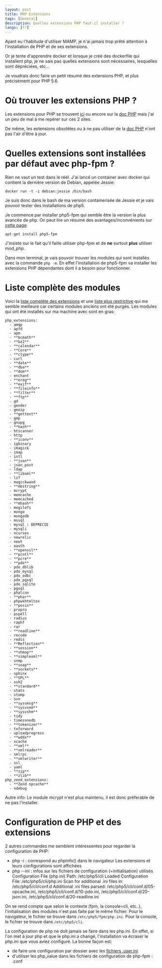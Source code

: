 ```yaml
---
layout: post
title: PHP Extensions
tags: [General]
description: Quelles extensions PHP faut-il installer ?
langs: [fr]
---
```


Ayant eu l'habitude d'utiliser MAMP, je n'ai jamais trop prêté attention à l'installation de PHP et de ses extensions.

Or je tente d'apprendre docker et lorsque je créé des dockerfile qui installent php, je ne sais pas quelles extensions sont nécessaires, lesquelles sont dépréciées, etc...

Je voudrais donc faire un petit résumé des extensions PHP, et plus précisément pour PHP 5.6.

Où trouver les extensions PHP ?
===============================

Les extensions pour PHP se trouvent [ici](https://pecl.php.net/) ou encore sur la [doc PHP](https://php.net/manual/fr/extensions.alphabetical.php) mais j'ai un peu de mal à me repérer sur ces 2 sites.

De même, les extensions obsolètes ou à ne pas utiliser de la [doc PHP](https://php.net/manual/fr/extensions.state.php) n'ont pas l'air d'être à jour.

Quelles extensions sont installées par défaut avec php-fpm ?
==================================================================

Rien ne vaut un test dans le réél. J'ai lancé un container avec docker qui contient la dernière version de Debian, appelée Jessie:

    docker run -t -i debian:jessie /bin/bash

Je suis donc dans le bash de ma version containerisée de Jessie et je vais pouvoir tester des installations de php5.

Je commence par installer php5-fpm qui semble être la version la plus avancée de php. On peut lire un résumé des avantages/inconvénients sur [cette page](http://php.net/manual/fr/install.fpm.php):

    apt-get install php5-fpm

J'insiste sur le fait qu'il faille utiliser php-fpm et de **ne** surtout **plus** utiliser mod_php.

Dans mon terminal, je vais pouvoir trouver les modules qui sont installés avec la commande `php -m`. En effet l'installation de php5-fpm va installer les extensions PHP dépendantes dont il a besoin pour fonctionner.

Liste complète des modules
==========================

Voici la [liste complète des extensions](https://php.net/manual/fr/extensions.alphabetical.php) et une [liste plus restrictive](https://pagodabox.io/docs/php_extensions?c=5-6&) qui me semble meilleure car certains modules anciens ont été purgés. Les modules qui ont été installés sur ma machine avec sont en gras:

    php_extensions:
      - amqp
      - apfd
      - apm
      - **bcmath**
      - **bz2**
      - **calendar**
      - **Core**
      - **ctype**
      - curl
      - **date**
      - **dba**
      - **dom**
      - enchant
      - **ereg**
      - **exif**
      - **fileinfo**
      - **filter**
      - **ftp**
      - gd
      - gender
      - geoip
      - **gettext**
      - gmp
      - gnupg
      - **hash**
      - htscanner
      - http
      - **iconv**
      - igbinary
      - imagick
      - imap
      - intl
      - **json**
      - json_post
      - ldap
      - **libxml**
      - lzf
      - magickwand
      - **mbstring**
      - mcrypt
      - memcache
      - memcached
      - **mhash**
      - mogilefs
      - mongo
      - mongodb
      - mssql
      - mysql : DEPRECIE
      - mysqli
      - ncurses
      - newrelic
      - newt
      - oauth
      - **openssl**
      - **pcntl**
      - **pcre**
      - **pdo**
      - pdo_dblib
      - pdo_mysql
      - pdo_odbc
      - pdo_pgsql
      - pdo_sqlite
      - pgsql
      - phalcon
      - **phar**
      - phpwkhtmltox
      - **posix**
      - propro
      - pspell
      - radius
      - raphf
      - rar
      - **readline**
      - recode
      - redis
      - **Reflection**
      - **session**
      - **shmop**
      - **simplexml**
      - snmp
      - **soap**
      - **sockets**
      - sphinx
      - **SPL**
      - ssh2
      - **standard**
      - stats
      - stomp
      - svn
      - **sysvmsg**
      - **sysvsem**
      - **sysvshm**
      - tidy
      - timezonedb
      - **tokenizer**
      - txforward
      - uploadprogress
      - **wddx**
      - xcache
      - **xml**
      - **xmlreader**
      - xmlrpc
      - **xmlwriter**
      - xsl
      - yaml
      - **zip**
      - **zlib**
    php_zend_extensions:
      - **Zend opcache**
      - xdebug

Autre info: Le module mcrypt n'est plus maintenu, il est donc préferable de ne pas l'installer.

Configuration de PHP et des extensions
======================================

2 autres commandes me semblent intéressentes pour regarder la configuration de PHP:
- php -i : correspond au phpinfo() dans le navigateur
  Les extensions et leurs configurations sont affichées
- php --ini : infos sur les fichiers de configuration (=initialisation) utilisés
  Configuration File (php.ini) Path: /etc/php5/cli
  Loaded Configuration File: /etc/php5/cli/php.ini
  Scan for additional .ini files in: /etc/php5/cli/conf.d
  Additional .ini files parsed:      /etc/php5/cli/conf.d/05-opcache.ini,
  /etc/php5/cli/conf.d/10-pdo.ini,
  /etc/php5/cli/conf.d/20-json.ini,
  /etc/php5/cli/conf.d/20-readline.ini

On se rend compte que selon le contexte (fpm, la console=cli, etc..), l'initialisation des modules n'est pas faite par le même fichier.
Pour le navigateur, le fichier se trouve dans `/etc/php5/fpm/php.ini`.
Pour la console, le fichier se trouve dans `/etc/php5/cli`.

La configuration de php ne doit jamais se faire dans les php.ini. En effet, si l'on met à jour php et que le php.ini a changé, l'installation va écraser le php.ini que vous aviez configuré. La bonne façon est:
 - de faire une configuration par dossier avec les [fichiers .user.ini](https://php.net/manual/fr/configuration.file.per-user.php).
 - d'utiliser les php_value dans les fichiers de configuration de php-fpm : <pool>.conf
